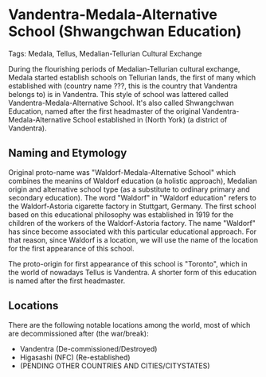 # Vandentra-Medala-Alternative School (Shwangchwan Education)

Tags: Medala, Tellus, Medalian-Tellurian Cultural Exchange

During the flourishing periods of Medalian-Tellurian cultural exchange, Medala started establish schools on Tellurian lands, the first of many which established with (country name ???, this is the country that Vandentra belongs to) is in Vandentra. This style of school was lattered called Vandentra-Medala-Alternative School. It's also called Shwangchwan Education, named after the first headmaster of the original Vandentra-Medala-Alternative School established in (North York) (a district of Vandentra).

## Naming and Etymology

Original proto-name was "Waldorf-Medala-Alternative School" which combines the meanins of Waldorf education (a holistic approach), Medalian origin and alternative school type (as a substitute to ordinary primary and secondary education). The word "Waldorf" in "Waldorf education" refers to the Waldorf-Astoria cigarette factory in Stuttgart, Germany. The first school based on this educational philosophy was established in 1919 for the children of the workers of the Waldorf-Astoria factory. The name "Waldorf" has since become associated with this particular educational approach. For that reason, since Waldorf is a location, we will use the name of the location for the first appearance of this school.

The proto-origin for first appearance of this school is "Toronto", which in the world of nowadays Tellus is Vandentra. A shorter form of this education is named after the first headmaster.

## Locations

There are the following notable locations among the world, most of which are decommissioned after (the war/break):

* Vandentra (De-commissioned/Destroyed)
* Higasashi (NFC) (Re-established)
* (PENDING OTHER COUNTRIES AND CITIES/CITYSTATES)